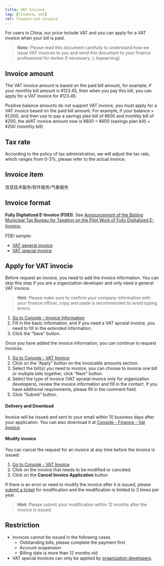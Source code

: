```yaml
---
title: VAT Invioce
tag: [finance, vat]
ref: finance-vat-invoice
---
```


For users in China, our price include VAT and you can apply for a VAT invoice when your bill is paid.

> **Note:** Please read this document carefully to understand how we issue VAT invoices to you and send this document to your finance professional for review if necessary.
{:.bqwarning}

## Invoice amount

The VAT invoice amount is based on the paid bill amount, for example, if your monthly bill amount is ¥123.45, then when you pay this bill, you can apply for a VAT invoice for ¥123.45.

Positive balance amounts do not support VAT invoice, you must apply for a VAT invoice based on the paid bill amount. For example, if your balance = ¥1,000, and then use to pay a savings plan bill of ¥600 and monthly bill of ¥200, the aVAT invoice amount now is ¥800 = ¥600 (savings plan bill) + ¥200 (monthly bill)

## Tax rate

According to the policy of tax administration, we will adjust the tax rate, which ranges from 0-3%, please refer to the actual invoice.

## Invoice item

信息技术服务/软件服务/气象服务

## Invoice format

**Fully Digitalized E-Invoice (FDEI)**. See [Announcement of the Beijing Municipal Tax Bureau for Taxation on the Pilot Work of Fully Digitalized E-Invoice](https://www.beijing.gov.cn/zhengce/zhengcefagui/202312/t20231207_3493065.html)。

FDEI sample:

* [VAT general invoice](/assets/images/content/vat-sample.jpg)
* [VAT special invoice](/assets/images/content/vat-s-sample.jpg)

## Apply for VAT invocie

Before request an invoice, you need to add the invoice information. You can skip this step if you are a organization developer and only need a general VAT invoice.

> **Hint:** Please make sure to confirm your company information with your finance officer, copy and paste is recommended to avoid typing errors.

1. [Go to Console - Invoice Information](https://console.qweather.com/finance/vat-invoice/info)
2. Fill in the basic information, and if you need a VAT spceial invoice, you need to fill in the extended information.
3. Click the “Save” button.

Once you have added the invoice information, you can continue to request invoices.

1. [Go to Console - VAT Invoice](https://console.qweather.com/finance/vat-invoice)
2. Click on the “Apply” button on the invoicable amounts section.
3. Select the bill(s) you need to invoice, you can choose to invoice one bill or multiple bills together, click “Next” button.
4. Select the type of invoice (VAT spceial invoice only for organization developers), review the invoice information and fill in the contact. If you have additional requirements, please fill in the comment field.
5. Click “Submit” button.


#### Delivery and Download

Invoice will be issued and sent to your email within 10 business days after your application. You can also download it at [Console - Finance - Vat invoice](https://console.qweather.com/finance/vat-invoice).

#### Modify invoice

You can cancel the request for an invoice at any time before the invoice is issued:

1. [Go to Console - VAT Invoice](https://console.qweather.com/finance/vat-invoice)
2. Click on the invoice that needs to be modified or canceled
3. Click on the **Cancel Invoice Application** button

If there is an error or need to modify the invoice after it is issued, please [submit a ticket](https://console.qweather.com/support/ticket) for modification and the modification is limited to 3 times per year.

> **Hint:** Please submit your modification within 12 months after the invoice is issued.

## Restriction

- Invoices cannot be issued in the following cases
  * Outstanding bills, please complete the payment first
  * Account suspension
  * Billing date is more than 12 months old
- VAT special invoices can only be applied by [organization developers](/en/docs/account/developers/).


